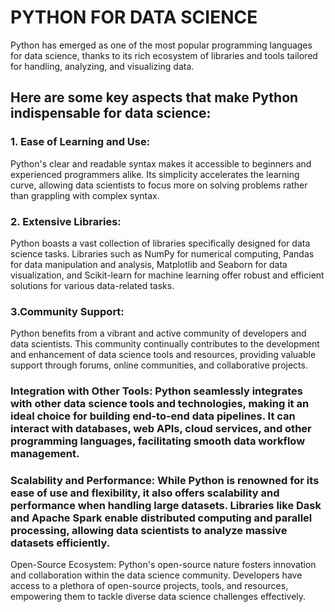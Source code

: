 # PYTHON FOR DATA SCIENCE

 Python has emerged as one of the most popular programming languages for data science, thanks to its rich ecosystem of libraries and tools tailored for handling, analyzing, and visualizing data.

## Here are some key aspects that make Python indispensable for data science:
### 1. Ease of Learning and Use:
Python's clear and readable syntax makes it accessible to beginners and experienced programmers alike. Its simplicity accelerates the learning curve, allowing data scientists to focus more on solving problems rather than grappling with complex syntax.

### 2. Extensive Libraries: 
Python boasts a vast collection of libraries specifically designed for data science tasks. Libraries such as NumPy for numerical computing, Pandas for data manipulation and analysis, Matplotlib and Seaborn for data visualization, and Scikit-learn for machine learning offer robust and efficient solutions for various data-related tasks.

### 3.Community Support: 
Python benefits from a vibrant and active community of developers and data scientists. This community continually contributes to the development and enhancement of data science tools and resources, providing valuable support through forums, online communities, and collaborative projects.

### Integration with Other Tools: Python seamlessly integrates with other data science tools and technologies, making it an ideal choice for building end-to-end data pipelines. It can interact with databases, web APIs, cloud services, and other programming languages, facilitating smooth data workflow management.

### Scalability and Performance: While Python is renowned for its ease of use and flexibility, it also offers scalability and performance when handling large datasets. Libraries like Dask and Apache Spark enable distributed computing and parallel processing, allowing data scientists to analyze massive datasets efficiently.

Open-Source Ecosystem: Python's open-source nature fosters innovation and collaboration within the data science community. Developers have access to a plethora of open-source projects, tools, and resources, empowering them to tackle diverse data science challenges effectively.

